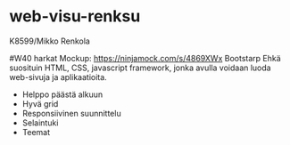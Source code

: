 # web-visu-renksu
K8599/Mikko Renkola

#W40 harkat
Mockup: https://ninjamock.com/s/4869XWx
Bootstarp
Ehkä suosituin HTML, CSS, javascript framework, jonka avulla voidaan luoda web-sivuja ja aplikaatioita.
+ Helppo päästä alkuun
+ Hyvä grid
+ Responsiivinen suunnittelu
+ Selaintuki
+ Teemat

